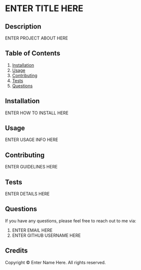 # ENTER TITLE HERE 

  

  ## Description
  ENTER PROJECT ABOUT HERE 

  ## Table of Contents 

  1. [Installation](#installation)
  2. [Usage](#usage)
  3. [Contributing](#contributing)
  4. [Tests](#tests)
  5. [Questions](#questions)
  

  ## Installation
  
  ENTER HOW TO INSTALL HERE 
  
  ## Usage
  
  ENTER USAGE INFO HERE
  
  ## Contributing
  
  ENTER GUIDELINES HERE 
  
  ## Tests
  
  ENTER DETAILS HERE

  ## Questions
  
  If you have any questions, please feel free to reach out to me via:
  1. ENTER EMAIL HERE
  2. ENTER GITHUB USERNAME HERE
  
  

  ## Credits
  Copyright © Enter Name Here. All rights reserved.   

